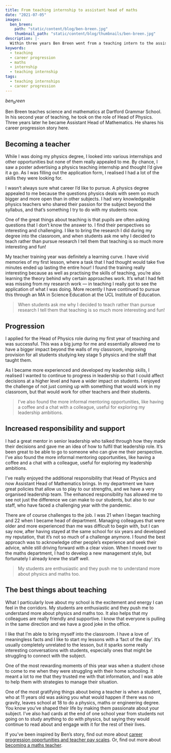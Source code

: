 ```yaml
---
title: From teaching internship to assistant head of maths
date: "2021-07-05"
images:
  ben_breen:
    path: "static/content/blog/ben-breen.jpg"
    thumbnail_path: "static/content/blog/thumbnails/ben-breen.jpg"
description: |-
  Within three years Ben Breen went from a teaching intern to the assistant head of maths.
keywords:
  - teaching
  - career progression
  - maths
  - internship
  - teaching internship
tags:
  - teaching internships
  - career progression
---
```


$ben_breen$

Ben Breen teaches science and mathematics at Dartford Grammar School. In his second year of teaching, he took on the role of Head of Physics. Three years later he became Assistant Head of Mathematics. He shares his career progression story here.

## Becoming a teacher

While I was doing my physics degree, I looked into various internships and other opportunities but none of them really appealed to me. By chance, I saw a poster advertising a physics teaching internship and thought I’d give it a go. As I was filling out the application form, I realised I had a lot of the skills they were looking for.

I wasn’t always sure what career I’d like to pursue. A physics degree appealed to me because the questions physics deals with seem so much bigger and more open than in other subjects. I had very knowledgeable physics teachers who shared their passion for the subject beyond the syllabus, and that’s something I try to do with my students now.

One of the great things about teaching is that pupils are often asking questions that I don’t know the answer to. I find their perspectives so interesting and challenging. I like to bring the research I did during my degree into the classroom, and when students ask me why I decided to teach rather than pursue research I tell them that teaching is so much more interesting and fun!

My teacher training year was definitely a learning curve. I have vivid memories of my first lesson, where a task that I had thought would take five minutes ended up lasting the entire hour! I found the training really interesting because as well as practising the skills of teaching, you’re also learning the theory behind why certain approaches work. It’s what I had felt was missing from my research work — in teaching I really got to see the application of what I was doing. More recently I have continued to pursue this through an MA in Science Education at the UCL Institute of Education.

> When students ask me why I decided to teach rather than pursue research I tell them that teaching is so much more interesting and fun!

## Progression

I applied for the Head of Physics role during my first year of teaching and was successful. This was a big jump for me and essentially allowed me to have a bigger impact beyond the walls of my classroom, improving provision for all students studying key stage 5 physics and the staff that taught them.

As I became more experienced and developed my leadership skills, I realised I wanted to continue to progress in leadership so that I could affect decisions at a higher level and have a wider impact on students. I enjoyed the challenge of not just coming up with something that would work in my classroom, but that would work for other teachers and their students.

> I’ve also found the more informal mentoring opportunities, like having a coffee and a chat with a colleague, useful for exploring my leadership ambitions.

## Increased responsibility and support

I had a great mentor in senior leadership who talked through how they made their decisions and gave me an idea of how to fulfil that leadership role. It’s been great to be able to go to someone who can give me their perspective. I’ve also found the more informal mentoring opportunities, like having a coffee and a chat with a colleague, useful for exploring my leadership ambitions.

I’ve really enjoyed the additional responsibility that Head of Physics and now Assistant Head of Mathematics brings. In my department we have great policies that allow us to play to our strengths, and we have a very organised leadership team. The enhanced responsibility has allowed me to see not just the difference we can make to our students, but also to our staff, who have faced a challenging year with the pandemic.

There are of course challenges to the job. I was 21 when I began teaching and 22 when I became head of department. Managing colleagues that were older and more experienced than me was difficult to begin with, but I can say now, after having stayed at the same school for six years and developed my reputation, that it’s not so much of a challenge anymore. I found the best approach was to acknowledge other people’s experience and seek their advice, while still driving forward with a clear vision. When I moved over to the maths department, I had to develop a new management style, but fortunately I already knew the staff well.

> My students are enthusiastic and they push me to understand more about physics and maths too.

## The best things about teaching

What I particularly love about my school is the excitement and energy I can feel in the corridors. My students are enthusiastic and they push me to understand more about physics and maths too. It also helps that my colleagues are really friendly and supportive. I know that everyone is pulling in the same direction and we have a good joke in the office.

I like that I’m able to bring myself into the classroom. I have a love of meaningless facts and I like to start my lessons with a ‘fact of the day’. It’s usually completely unrelated to the lesson, but it sparks some really interesting conversations with students, especially ones that might be struggling to connect with the subject.

One of the most rewarding moments of this year was when a student chose to come to me when they were struggling with their home schooling. It meant a lot to me that they trusted me with that information, and I was able to help them with strategies to manage their situation.

One of the most gratifying things about being a teacher is when a student, who at 11 years old was asking you what would happen if there was no gravity, leaves school at 18 to do a physics, maths or engineering degree. You know you’ve shaped their life by making them passionate about your subject. I’ve also had cards at the end of one school year from students not going on to study anything to do with physics, but saying they would continue to read about and engage with it for the rest of their lives.

If you’ve been inspired by Ben’s story, find out more about [career progression opportunities and teacher pay scales](/salaries-and-benefits). Or, find out more about [becoming a maths teacher](/subjects/maths).
